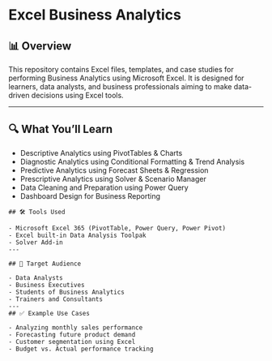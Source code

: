 # Excel Business Analytics

## 📊 Overview
This repository contains Excel files, templates, and case studies for performing Business Analytics using Microsoft Excel. It is designed for learners, data analysts, and business professionals aiming to make data-driven decisions using Excel tools.

---

## 🔍 What You’ll Learn

- Descriptive Analytics using PivotTables & Charts  
- Diagnostic Analytics using Conditional Formatting & Trend Analysis  
- Predictive Analytics using Forecast Sheets & Regression  
- Prescriptive Analytics using Solver & Scenario Manager  
- Data Cleaning and Preparation using Power Query  
- Dashboard Design for Business Reporting  
```
## 🛠️ Tools Used

- Microsoft Excel 365 (PivotTable, Power Query, Power Pivot)
- Excel built-in Data Analysis Toolpak
- Solver Add-in
---

## 🧠 Target Audience

- Data Analysts  
- Business Executives  
- Students of Business Analytics  
- Trainers and Consultants  
---
## ✅ Example Use Cases

- Analyzing monthly sales performance  
- Forecasting future product demand  
- Customer segmentation using Excel  
- Budget vs. Actual performance tracking  
